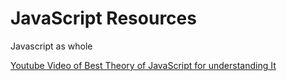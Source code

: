 <h1>JavaScript Resources</h1>

<p>Javascript as whole</p>

[Youtube Video of Best Theory of JavaScript for understanding It](https://youtube.com/playlist?list=PLVo1k_VwkKMylgDK3jcAms2mQLwnckWZY&si=vw1ro-QODambDstk) 
